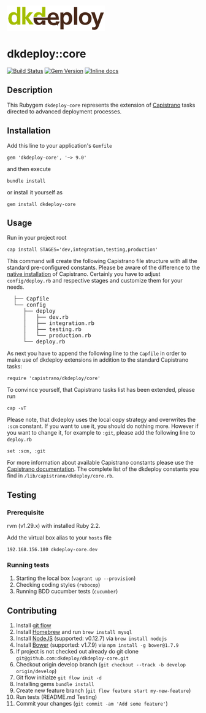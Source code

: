 ![dkdeploy](assets/dkdeploy-logo.png)

# dkdeploy::core

[![Build Status](https://travis-ci.org/dkdeploy/dkdeploy-core.svg?branch=develop)](https://travis-ci.org/dkdeploy/dkdeploy-core)
[![Gem Version](https://badge.fury.io/rb/dkdeploy-core.svg)](https://badge.fury.io/rb/dkdeploy-core) [![Inline docs](http://inch-ci.org/github/dkdeploy/dkdeploy-core.svg?branch=develop)](http://inch-ci.org/github/dkdeploy/dkdeploy-core)

## Description

This Rubygem `dkdeploy-core` represents the extension of [Capistrano](http://capistranorb.com/) tasks directed to advanced deployment processes.

## Installation

Add this line to your application's `Gemfile`

	gem 'dkdeploy-core', '~> 9.0'

and then execute

	bundle install

or install it yourself as

	gem install dkdeploy-core

## Usage

Run in your project root

	cap install STAGES='dev,integration,testing,production'

This command will create the following Capistrano file structure with all the standard pre-configured constants.
Please be aware of the difference to the [native installation](http://capistranorb.com/documentation/getting-started/preparing-your-application/) of Capistrano.
Certainly you have to adjust `config/deploy.rb` and respective stages and customize them for your needs.

<pre>
  ├── Capfile
  └── config
     ├── deploy
     │   ├── dev.rb
     │   ├── integration.rb
     │   ├── testing.rb
     │   └── production.rb
     └── deploy.rb
</pre>

As next you have to append the following line to the `Capfile` in order to make use of dkdeploy extensions in addition to the standard Capistrano tasks:

	require 'capistrano/dkdeploy/core'

To convince yourself, that Capistrano tasks list has been extended, please run

	cap -vT

Please note, that dkdeploy uses the local copy strategy and overwrites the `:scm` constant. If you want to use it,
you should do nothing more. However if you want to change it, for example to `:git`, please add the following line to `deploy.rb`

	set :scm, :git

For more information about available Capistrano constants please use the [Capistrano documentation](http://capistranorb.com/documentation/getting-started/preparing-your-application/).
The complete list of the dkdeploy constants you find in `/lib/capistrano/dkdeploy/core.rb`.

## Testing

### Prerequisite

rvm (v1.29.x) with installed Ruby 2.2.

Add the virtual box alias to your `hosts` file

	192.168.156.180 dkdeploy-core.dev

### Running tests

1. Starting the local box (`vagrant up --provision`)
2. Checking coding styles (`rubocop`)
3. Running BDD cucumber tests (`cucumber`)

## Contributing

1. Install [git flow](https://github.com/nvie/gitflow)
2. Install [Homebrew](http://brew.sh/) and run `brew install mysql`
3. Install [NodeJS](https://nodejs.org) (supported: v0.12.7) via `brew install nodejs`
4. Install [Bower](http://bower.io) (supported: v1.7.9) via `npm install -g bower@1.7.9`
5. If project is not checked out already do git clone `git@github.com:dkdeploy/dkdeploy-core.git`
6. Checkout origin develop branch (`git checkout --track -b develop origin/develop`)
7. Git flow initialze `git flow init -d`
8. Installing gems `bundle install`
9. Create new feature branch (`git flow feature start my-new-feature`)
10. Run tests (README.md Testing)
11. Commit your changes (`git commit -am 'Add some feature'`)
